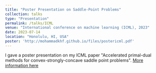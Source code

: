 ```yaml
---
title: "Poster Presentation on Saddle-Point Problems"
collection: talks
type: "Presentation"
permalink: /talks/ICML
venue: "International conference on machine learning (ICML), 2023"
date: 2023-07-14
location: "Honolulu, HI, USA"
poster: 'http://mohammadkhf.github.io/files/postericml.pdf'
---
```

I gave a poster presentation on my ICML paper "Accelerated primal-dual methods for convex-strongly-concave saddle point problems".
[More information here](http://mohammadkhf.github.io/files/postericml.pdf)


